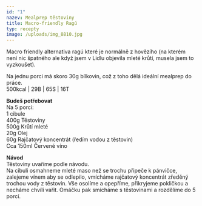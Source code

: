 ```yaml
---
id: "1"
nazev: Mealprep těstoviny
title: Macro-friendly Ragú
typ: recepty
image: /uploads/img_8810.jpg
---
```

Macro friendly alternativa ragú které je normálně z hovězího (na kterém není nic špatného ale když jsem v Lidlu objevila mleté krůtí, musela jsem to vyzkoušet).

Na jednu porci má skoro 30g bílkovin, což z toho dělá ideální mealprep do práce. \
500kcal | 29B | 65S | 16T

**Budeš potřebovat**\
Na 5 porcí:\
1 cibule\
400g Těstoviny\
500g Krůtí mleté\
20g Olej \
60g Rajčatový koncentrát (ředím vodou z těstovin)\
Cca 150ml Červené víno

**Návod**\
Těstoviny uvaříme podle návodu.\
Na cibuli osmahneme mleté maso než se trochu připeče k pánvičce, zalejeme vínem aby se odlepilo, vmícháme rajčatový koncentrát zředěný trochou vody z těstovin. Vše osolíme a opepříme, přikryjeme pokličkou a necháme chvíli vařit. Omáčku pak smícháme s těstovinami a rozdělíme do 5 porcí.